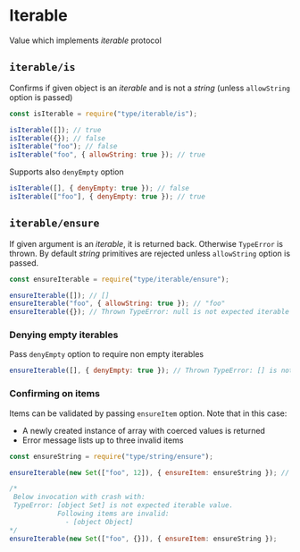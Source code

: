 # Iterable

Value which implements _iterable_ protocol

## `iterable/is`

Confirms if given object is an _iterable_ and is not a _string_ (unless `allowString` option is passed)

```javascript
const isIterable = require("type/iterable/is");

isIterable([]); // true
isIterable({}); // false
isIterable("foo"); // false
isIterable("foo", { allowString: true }); // true
```

Supports also `denyEmpty` option

```javascript
isIterable([], { denyEmpty: true }); // false
isIterable(["foo"], { denyEmpty: true }); // true
```

## `iterable/ensure`

If given argument is an _iterable_, it is returned back. Otherwise `TypeError` is thrown. By default _string_ primitives
are rejected unless `allowString` option is passed.

```javascript
const ensureIterable = require("type/iterable/ensure");

ensureIterable([]); // []
ensureIterable("foo", { allowString: true }); // "foo"
ensureIterable({}); // Thrown TypeError: null is not expected iterable
```

### Denying empty iterables

Pass `denyEmpty` option to require non empty iterables

```javascript
ensureIterable([], { denyEmpty: true }); // Thrown TypeError: [] is not expected iterable
```

### Confirming on items

Items can be validated by passing `ensureItem` option. Note that in this case:

- A newly created instance of array with coerced values is returned
- Error message lists up to three invalid items

```javascript
const ensureString = require("type/string/ensure");

ensureIterable(new Set(["foo", 12]), { ensureItem: ensureString }); // ["foo", "12"]

/*
 Below invocation with crash with:
 TypeError: [object Set] is not expected iterable value.
            Following items are invalid:
              - [object Object]
*/
ensureIterable(new Set(["foo", {}]), { ensureItem: ensureString });
```
